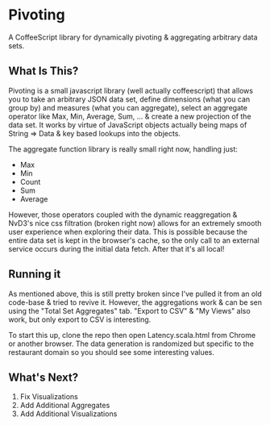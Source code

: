 Pivoting
========
 A CoffeeScript library for dynamically pivoting & aggregating arbitrary data sets. 
 

## What Is This?

Pivoting is a small javascript library (well actually coffeescript) that allows you to take an arbitrary JSON data set, define dimensions (what you can group by) and measures (what you can aggregate), select an aggregate operator like Max, Min, Average, Sum, ... & create a new projection of the data set. It works by virtue of JavaScript objects actually being maps of String => Data & key based lookups into the objects.

The aggregate function library is really small right now, handling just:
 
 - Max
 - Min
 - Count
 - Sum
 - Average

However, those operators coupled with the dynamic reaggregation & NvD3's nice css filtration (broken right now) allows for an extremely smooth user experience when exploring their data. This is possible because the entire data set is kept in the browser's cache, so the only call to an external service occurs during the initial data fetch. After that it's all local!

## Running it

As mentioned above, this is still pretty broken since I've pulled it from an old code-base & tried to revive it. However, the aggregations work & can be sen using the "Total Set Aggregates" tab. "Export to CSV" & "My Views" also work, but only export to CSV is interesting.

To start this up, clone the repo then open Latency.scala.html from Chrome or another browser. The data generation is randomized but specific to the restaurant domain so you should see some interesting values.


## What's Next?
 1. Fix Visualizations
 2. Add Additional Aggregates
 3. Add Additional Visualizations



 
 
